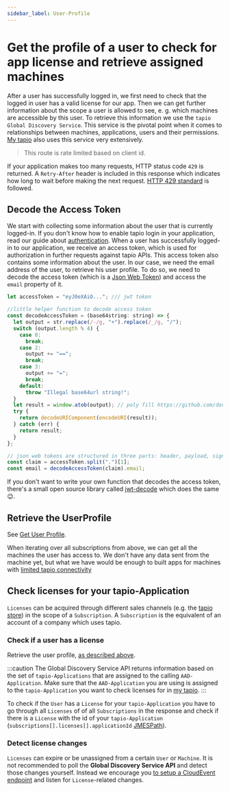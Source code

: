 ```yaml
---
sidebar_label: User-Profile
---
```


# Get the profile of a user to check for app license and retrieve assigned machines

After a user has successfully logged in, we first need to check that the logged in user has a valid license for our app. Then we can get further information about the scope a user is allowed to see, e. g. which machines are accessible by this user. To retrieve this information we use the `tapio Global Discovery Service`. This service is the pivotal point when it comes to relationships between machines, applications, users and their permissions. [My tapio][my-tapio] also uses this service very extensively.

> This route is rate limited based on client id.

If your application makes too many requests, HTTP status code `429` is returned. A `Retry-After` header is included in this response which indicates how long to wait before making the next request. [HTTP 429 standard](https://datatracker.ietf.org/doc/html/rfc6585#section-4) is followed.

## Decode the Access Token

We start with collecting some information about the user that is currently logged-in. If you don't know how to enable tapio login in your application, read our guide about [authentication](./authentication). When a user has successfully logged-in to our application, we receive an access token, which is used for authorization in further requests against tapio APIs. This access token also contains some information about the user. In our case, we need the email address of the user, to retrieve his user profile. To do so, we need to decode the access token (which is a [Json Web Token](https://jwt.io)) and access the `email` property of it.

```javascript
let accessToken = "eyJ0eXAiO..."; /// jwt token

//little helper function to decode access token
const decodeAccessToken = (base64string: string) => {
  let output = str.replace(/-/g, "+").replace(/_/g, "/");
  switch (output.length % 4) {
    case 0:
      break;
    case 2:
      output += "==";
      break;
    case 3:
      output += "=";
      break;
    default:
      throw "Illegal base64url string!";
  }
  let result = window.atob(output); // poly fill https://github.com/davidchambers/Base64.js
  try {
    return decodeURIComponent(encodeURI(result));
  } catch (err) {
    return result;
  }
};

// json web tokens are structured in three parts: header, payload, signature. we only want to decode the payload of the token (often called 'claim')
const claim = accessToken.split(".")[1];
const email = decodeAccessToken(claim).email;
```

If you don't want to write your own function that decodes the access token, there's a small open source library called [jwt-decode](https://github.com/auth0/jwt-decode) which does the same :wink:.

## Retrieve the UserProfile

See [Get User Profile](../apis/gds/get-user-profile.api.mdx).

When iterating over all subscriptions from above, we can get all the machines the user has access to. We don't have any data sent from the machine yet, but what we have would be enough to built apps for machines with [limited tapio connectivity](../machine-data/connectivity)

## Check licenses for your tapio-Application

`Licenses` can be acquired through different sales channels (e.g. the [tapio store](https://store.tapio.one)) in the scope of a `Subscription`.
A `Subscription` is the equivalent of an account of a company which uses tapio.

### Check if a user has a license

Retrieve the user profile, [as described above](#retrieve-the-userprofile).

:::caution
The Global Discovery Service API returns information based on the set of `tapio-Applications` that are assigned to the calling `AAD-Application`. Make sure that the `AAD-Application` you are using is assigned to the `tapio-Application` you want to check licenses for in [my tapio][my-tapio].
:::

To check if the `User` has a `License` for your `tapio-Application` you have to go through all `Licenses` of of all `Subscriptions` in the response and check if there is a `License` with the id of your `tapio-Application` (`subscriptions[].licenses[].applicationId` [JMESPath][jmes-path]).

### Detect license changes

`Licenses` can expire or be unassigned from a certain `User` or `Machine`.
It is not recommended to poll the **Global Discovery Service API** and detect those changes yourself.
Instead we encourage you [to setup a CloudEvent endpoint](./cloud-events) and listen for `License`-related changes.

[jmes-path]: https://jmespath.org/
[my-tapio]: https://my.tapio.one
